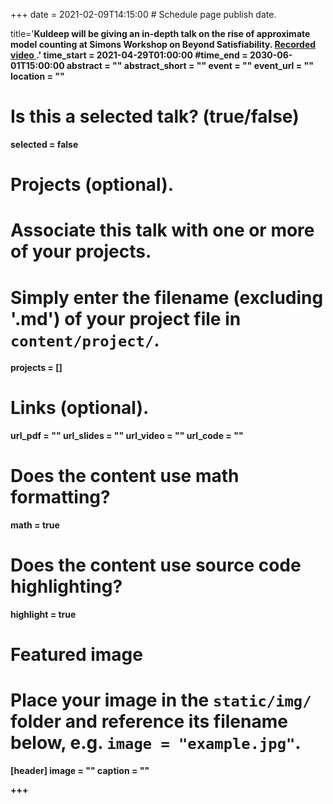 +++
date = 2021-02-09T14:15:00  # Schedule page publish date.

title='<b>Kuldeep will be giving an in-depth talk on the rise of approximate model counting at Simons Workshop on Beyond Satisfiability. <a href="https://simons.berkeley.edu/talks/tbd-257">Recorded video </a>.'
time_start = 2021-04-29T01:00:00
#time_end = 2030-06-01T15:00:00
abstract = ""
abstract_short = ""
event = ""
event_url = ""
location = ""

# Is this a selected talk? (true/false)
selected = false

# Projects (optional).
#   Associate this talk with one or more of your projects.
#   Simply enter the filename (excluding '.md') of your project file in `content/project/`.
projects = []

# Links (optional).
url_pdf = ""
url_slides = ""
url_video = ""
url_code = ""

# Does the content use math formatting?
math = true

# Does the content use source code highlighting?
highlight = true

# Featured image
# Place your image in the `static/img/` folder and reference its filename below, e.g. `image = "example.jpg"`.
[header]
image = ""
caption = ""

+++
